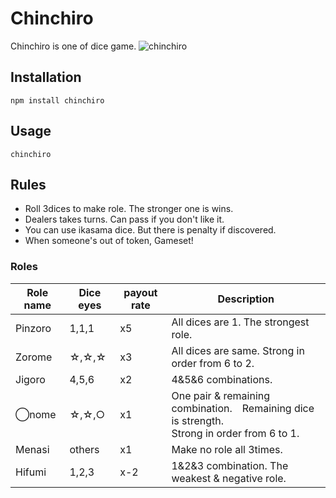 # Chinchiro
Chinchiro is one of dice game.
![chinchiro](https://user-images.githubusercontent.com/96340764/167636581-bc179b0e-3629-4780-93bb-51472111a2be.gif)
## Installation
`npm install chinchiro`
## Usage
`chinchiro`
## Rules
- Roll 3dices to make role. The stronger one is wins.
- Dealers takes turns. Can pass if you don't like it.
- You can use ikasama dice. But there is penalty if discovered.
- When someone's out of token, Gameset!
### Roles
|Role name|Dice eyes|payout rate|Description|
|---------|---------|-----------|-----------|
|Pinzoro|1,1,1|x5|All dices are 1. The strongest role.|
|Zorome|☆,☆,☆|x3|All dices are same. Strong in order from 6 to 2.|
|Jigoro|4,5,6|x2|4&5&6 combinations.| 
|◯nome|☆,☆,○|x1|One pair & remaining combination.　Remaining dice is strength.<br> Strong in order from 6 to 1.|
|Menasi|others|x1|Make no role all 3times.|
|Hifumi|1,2,3|x-2|1&2&3 combination. The weakest & negative role.|
